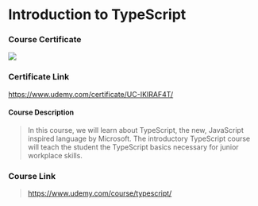 # Introduction to TypeScript

### Course Certificate
![](https://udemy-certificate.s3.amazonaws.com/image/UC-IKIRAF4T.jpg?l=null)

### Certificate Link
https://www.udemy.com/certificate/UC-IKIRAF4T/

#### Course Description
> In this course, we will learn about TypeScript, the new, JavaScript inspired language by Microsoft. The introductory TypeScript course will teach the student the TypeScript basics necessary for junior workplace skills.

### Course Link
> https://www.udemy.com/course/typescript/
